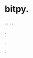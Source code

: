 # bitpy.
.
.
.
.












.






















































.
























.
